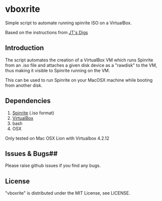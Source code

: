 vboxrite
========

Simple script to automate running spinrite ISO on a VirtualBox.

Based on the instructions from [JT's Digs](http://jtsdigs.com/blog/2013/2/3/spinrite-on-a-mac-yes-you-can)


## Introduction ##
The script automates the creation of a VirtualBox VM which runs Spinrite from an .iso file and attaches a given disk device as a "rawdisk" to the VM, thus making it visible to Spinrite running on the VM.

This can be used to run Spinrite on your MacOSX machine while booting from another disk.


## Dependencies ##
1. [Spinrite](http://www.grc.com/sr/spinrite.htm) (.iso format)
2. [VirtualBox](https://www.virtualbox.org/)
3. bash
4. OSX

Only tested on Mac OSX Lion with Virtualbox 4.2.12


## Issues & Bugs##
Please raise github issues if you find any bugs.


## License ##
"vboxrite" is distributed under the MIT License, see LICENSE.










